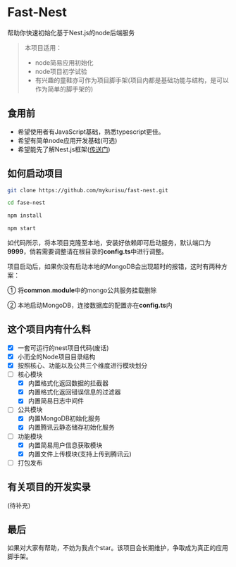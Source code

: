 #   Fast-Nest

帮助你快速初始化基于Nest.js的node后端服务

>   本项目适用：
>   -   node简易应用初始化
>   -   node项目初学试验
>   -   有兴趣的童鞋亦可作为项目脚手架(项目内都是基础功能与结构，是可以作为简单的脚手架的)

##  食用前

-   希望使用者有JavaScript基础，熟悉typescript更佳。
-   希望有简单node应用开发基础(可选)
-   希望能先了解Nest.js框架([传送门](https://github.com/nestjs/nest))

##  如何启动项目


```bash
git clone https://github.com/mykurisu/fast-nest.git

cd fase-nest

npm install

npm start
```

如代码所示，将本项目克隆至本地，安装好依赖即可启动服务，默认端口为**9999**，倘若需要调整请在根目录的**config.ts**中进行调整。

项目启动后，如果你没有启动本地的MongoDB会出现超时的报错，这时有两种方案：

①   将**common.module**中的mongo公共服务挂载删除

②   本地启动MongoDB，连接数据库的配置亦在**config.ts**内

##  这个项目内有什么料

-   [x] 一套可运行的nest项目代码(废话)
-   [x] 小而全的Node项目目录结构
-   [x] 按照核心、功能以及公共三个维度进行模块划分
-   [ ] 核心模块
    -   [x] 内置格式化返回数据的拦截器
    -   [x] 内置格式化返回错误信息的过滤器
    -   [x] 内置简易日志中间件
-   [ ] 公共模块
    -   [x] 内置MongoDB初始化服务
    -   [x] 内置腾讯云静态储存初始化服务
-   [ ] 功能模块
    -   [x] 内置简易用户信息获取模块
    -   [x] 内置文件上传模块(支持上传到腾讯云)
-   [ ] 打包发布

##  有关项目的开发实录

(待补充)

##  最后

如果对大家有帮助，不妨为我点个star。该项目会长期维护，争取成为真正的应用脚手架。

